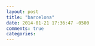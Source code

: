 ```yaml
---
layout: post
title: "barcelona"
date: 2014-01-21 17:36:47 -0500
comments: true
categories: 
---
```

